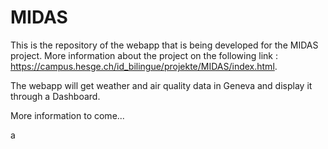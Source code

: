 # MIDAS

This is the repository of the webapp that is being developed for the MIDAS project.
More information about the project on the following link : https://campus.hesge.ch/id_bilingue/projekte/MIDAS/index.html.

The webapp will get weather and air quality data in Geneva and display it through a Dashboard.

More information to come...

a
